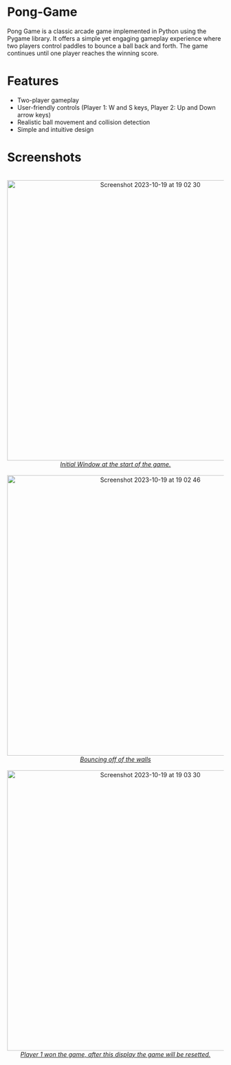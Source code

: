 # Pong-Game
Pong Game is a classic arcade game implemented in Python using the Pygame library. It offers a simple yet engaging gameplay experience where two players control paddles to bounce a ball back and forth. The game continues until one player reaches the winning score.

# Features
- Two-player gameplay
- User-friendly controls (Player 1: W and S keys, Player 2: Up and Down arrow keys)
- Realistic ball movement and collision detection
- Simple and intuitive design

# Screenshots

<p align="center">
<br><img width="650" alt="Screenshot 2023-10-19 at 19 02 30" src="https://github.com/adrivas12/Pong-Game/assets/88084673/d31f6129-0076-48eb-b1e4-457cd4664c9b">
<br><em><ins>Initial Window at the start of the game.</ins></em>
<br><br><img width="650" alt="Screenshot 2023-10-19 at 19 02 46" src="https://github.com/adrivas12/Pong-Game/assets/88084673/4bf68738-40da-461e-a9d2-613167d54ccc">
<br><em><ins>Bouncing off of the walls </ins></em>
<br><br><img width="650" alt="Screenshot 2023-10-19 at 19 03 30" src="https://github.com/adrivas12/Pong-Game/assets/88084673/ee2c554e-f25e-4f86-88da-b96dc0f2df2e">
<br> <em> <ins>Player 1 won the game, after this display the game will be resetted.</ins></em>
</p>
